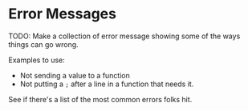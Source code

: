 # Error Messages

TODO: Make a collection of error message
showing some of the ways things can go
wrong.

Examples to use:

- Not sending a value to a function
- Not putting a `;` after a line in a
  function that needs it.

See if there's a list of the most common
errors folks hit.

